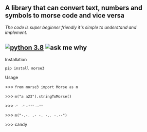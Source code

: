 ## A library that can convert text, numbers and symbols to morse code and vice versa
*The code is super beginner friendly it's simple to understand and implement.*

##  [![python 3.8](https://img.shields.io/badge/Python-3.8.1-brightred?style=flat-square)](https://www.python.org/) ![ask me why](https://img.shields.io/badge/Morse3-v0.47-red?style=flat-square)


Installation

`pip install morse3`

Usage

\>\>\> `from morse3 import Morse as m`


\>\>\> `m("a a23").stringToMorse()`

\>\>\> .- &nbsp;  .- ..--- ...--


\>\>\> `m("-.-. .- -. -.. -.--")`

\>\>\> candy


